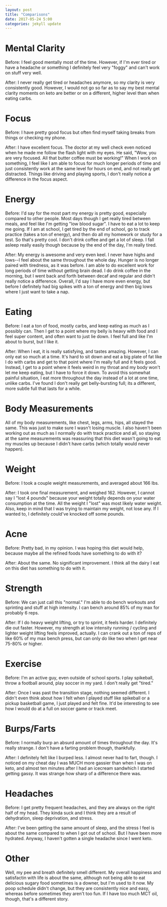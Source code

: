 ```yaml
---
layout: post
title: "Comparisons"
date: 2017-05-24 5:00
categories: jekyll update
---
```

Mental Clarity
==============
Before: I feel good mentally most of the time. However, if I'm ever tired or have a headache or something I definitely feel very "foggy" and can't work on stuff very well.

After: I never really get tired or headaches anymore, so my clarity is very consistently good. However, I would not go so far as to say my best mental clarity moments on keto are better or on a different, higher level than when eating carbs.

Focus
=====
Before: I have pretty good focus but often find myself taking breaks from things or checking my phone.

After: I have excellent focus. The doctor at my well check even noticed when he made me follow the flash light with my eyes. He said, "Wow, you are very focused. All that butter coffee must be working!" When I work on something, I feel like I am able to focus for much longer periods of time and just consistently work at the same level for hours on end, and not really get distracted. Things like driving and playing sports, I don't really notice a difference in the focus aspect.

Energy
======
Before: I'd say for the most part my energy is pretty good, especially compared to other people. Most days though I get really tired between meals, and feel like I'm getting "low blood sugar". I have to eat a lot to keep me going. If I am at school, I get tired by the end of school, go to track practice (takes a ton of energy), and then do all my homework or study for a test. So that's pretty cool. I don't drink coffee and get a lot of sleep. I fall asleep really easily though because by the end of the day, I'm really tired.

After: My energy is awesome and very even keel. I never have highs and lows--I feel about the same throughout the whole day. Hunger is no longer paired with tiredness, as it was before. I am able to do excellent work for long periods of time without getting brain dead. I do drink coffee in the morning, but I went back and forth between decaf and regular and didn't really notice a difference. Overall, I'd say I have more even energy, but before I definitely had big spikes with a ton of energy and then big lows where I just want to take a nap.

Eating
======
Before: I eat a ton of food, mostly carbs, and keep eating as much as I possibly can. Then I get to a point where my belly is heavy with food and I feel super content, and often want to just lie down. I feel full and like I'm about to burst, but I like it.

After: When I eat, it is really satisfying, and tastes amazing. However, I can only eat so much at a time. It's hard to sit down and eat a big plate of fat like I do with carbs and get to that point where I'm really full and it feels good. Instead, I get to a point where it feels weird in my throat and my body won't let me keep eating, but I have to force it down. To avoid this somewhat painful situation, I eat more throughout the day instead of a lot at one time, unlike carbs. I've found I don't really get belly-bursting full; its a different, more subtle full that lasts for a while.

Body Measurements
=================
All of my body measurements, like chest, legs, arms, hips, all stayed the same. This was just to make sure I wasn't losing muscle. I also haven't been working out as much as I normally do with track practice and all, so staying at the same measurements was reassuring that this diet wasn't going to eat my muscles up because I didn't have carbs (which totally would never happen).

Weight
=======
Before: I took a couple weight measurements, and averaged about 166 lbs.

After: I took one final measurement, and weighed 162. However, I cannot say I "lost 4 pounds" because your weight totally depends on your water consumption at the time. All the weight I "lost" was most likely water weight. Also, keep in mind that I was trying to maintain my weight, not lose any. If I wanted to, I definitely could've knocked off some pounds.

Acne
====
Before: Pretty bad, in my opinion. I was hoping this diet would help, because maybe all the refined foods have something to do with it?

After: About the same. No significant improvement. I think all the dairy I eat on this diet has something to do with it.

Strength
========
Before: We can just call this "normal." I'm able to do bench workouts and sprinting and stuff at high intensity. I can bench around 85% of my max for probably 6 reps.

After: If I do heavy weight lifting, or try to sprint, it feels harder. I definitely die out faster. However, my strength at low intensity running / cycling and lighter weight lifting feels improved, actually. I can crank out a ton of reps of like 60% of my max bench press, but can only do like two when I get near 75-80% or higher.

Exercise
========
Before: I'm an active guy, even outside of school sports. I play spikeball, throw a football around, play soccer in my yard. I don't really get "tired."

After: Once I was past the transition stage, nothing seemed different. I didn't even think about how I felt when I played stuff like spikeball or a pickup basketball game, I just played and felt fine. It'd be interesting to see how I would do at a full on soccer game or track meet.

Burps/Farts
===========
Before: I normally burp an absurd amount of times throughout the day. It's really strange. I don't have a farting problem though, thankfully.

After: I definitely felt like I burped less. I almost never had to fart, though. I noticed on my cheat day I was MUCH more gassier than when I was on keto, and almost ten minutes after I had an icecream sandwhich I started getting gassy. It was strange how sharp of a difference there was.

Headaches
=========
Before: I get pretty frequent headaches, and they are always on the right half of my head. They kinda suck and I think they are a result of dehydration, sleep deprivation, and stress.

After: I've been getting the same amount of sleep, and the stress I feel is about the same compared to when I got out of school. But I have been more hydrated. Anyway, I haven't gotten a single headache since I went keto.

Other
=====
Well, my pee and breath definitely smell different. My overall happiness and satisfactin with life is about the same, although not being able to eat delicious sugary food sometimes is a downer, but I'm used to it now. My poop schedule didn't change, but they are consistently nice and easy, whereas before sometimes they aren't too fun. If I have too much MCT oil, though, that's a different story.
